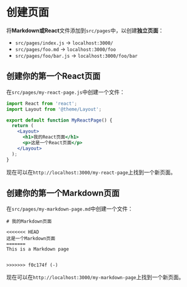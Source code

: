 # 创建页面

将**Markdown或React**文件添加到`src/pages`中，以创建**独立页面**：

- `src/pages/index.js` -> `localhost:3000/`
- `src/pages/foo.md` -> `localhost:3000/foo`
- `src/pages/foo/bar.js` -> `localhost:3000/foo/bar`

## 创建你的第一个React页面

在`src/pages/my-react-page.js`中创建一个文件：

```jsx title="src/pages/my-react-page.js"
import React from 'react';
import Layout from '@theme/Layout';

export default function MyReactPage() {
  return (
    <Layout>
      <h1>我的React页面</h1>
      <p>这是一个React页面</p>
    </Layout>
  );
}

```

现在可以在`http://localhost:3000/my-react-page`上找到一个新页面。

## 创建你的第一个Markdown页面

在`src/pages/my-markdown-page.md`中创建一个文件：

```mdx title="src/pages/my-markdown-page.md"
# 我的Markdown页面

<<<<<<< HEAD
这是一个Markdown页面
=======
This is a Markdown page


>>>>>>> f0c174f (-)
```

现在可以在`http://localhost:3000/my-markdown-page`上找到一个新页面。
